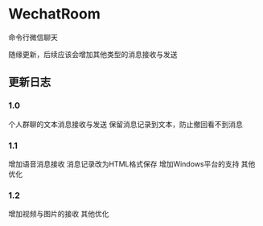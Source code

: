 # WechatRoom
命令行微信聊天

随缘更新，后续应该会增加其他类型的消息接收与发送


## 更新日志
### 1.0

个人群聊的文本消息接收与发送
保留消息记录到文本，防止撤回看不到消息

### 1.1
增加语音消息接收
消息记录改为HTML格式保存
增加Windows平台的支持
其他优化

### 1.2

增加视频与图片的接收
其他优化
